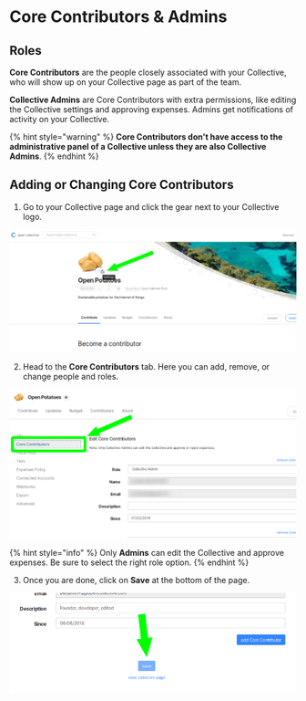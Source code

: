 # Core Contributors & Admins

## Roles

**Core Contributors** are the people closely associated with your Collective, who will show up on your Collective page as part of the team.

**Collective Admins** are Core Contributors with extra permissions, like editing the Collective settings and approving expenses. Admins get notifications of activity on your Collective.

{% hint style="warning" %}
**Core Contributors don't have access to the administrative panel of a Collective unless they are also Collective Admins**.
{% endhint %}

## Adding or Changing Core Contributors

1. Go to your Collective page and click the gear next to your Collective logo.

![](../.gitbook/assets/image%20%288%29.png)

2. Head to the **Core Contributors** tab. Here you can add, remove, or change people and roles. 

![](../.gitbook/assets/image%20%282%29.png)

{% hint style="info" %}
Only **Admins** can edit the Collective and approve expenses. Be sure to select the right role option.
{% endhint %}

3. Once you are done, click on **Save** at the bottom of the page.

![](../.gitbook/assets/image%20%286%29.png)

